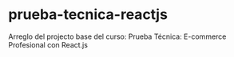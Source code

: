 # prueba-tecnica-reactjs
Arreglo del projecto base del curso: Prueba Técnica: E-commerce Profesional con React.js
